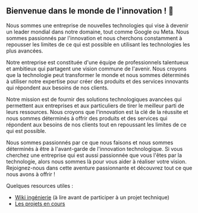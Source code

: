 ## Bienvenue dans le monde de l'innovation ! 👋

Nous sommes une entreprise de nouvelles technologies qui vise à devenir un leader mondial dans notre domaine, tout comme Google ou Meta. Nous sommes passionnés par l'innovation et nous cherchons constamment à repousser les limites de ce qui est possible en utilisant les technologies les plus avancées.

Notre entreprise est constituée d'une équipe de professionnels talentueux et ambitieux qui partagent une vision commune de l'avenir. Nous croyons que la technologie peut transformer le monde et nous sommes déterminés à utiliser notre expertise pour créer des produits et des services innovants qui répondent aux besoins de nos clients.

Notre mission est de fournir des solutions technologiques avancées qui permettent aux entreprises et aux particuliers de tirer le meilleur parti de leurs ressources. Nous croyons que l'innovation est la clé de la réussite et nous sommes déterminés à offrir des produits et des services qui répondent aux besoins de nos clients tout en repoussant les limites de ce qui est possible.

Nous sommes passionnés par ce que nous faisons et nous sommes déterminés à être à l'avant-garde de l'innovation technologique. Si vous cherchez une entreprise qui est aussi passionnée que vous l'êtes par la technologie, alors nous sommes là pour vous aider à réaliser votre vision. Rejoignez-nous dans cette aventure passionnante et découvrez tout ce que nous avons à offrir !

Quelques resources utiles : 

- [Wiki ingénierie](https://github.com/SNGenius/.github/wiki/Wiki-ing%C3%A9nierie) (à lire avant de participer à un projet technique)
- [Les projets en cours](https://github.com/orgs/SNGenius/projects)

<!--

**Here are some ideas to get you started:**

🙋‍♀️ A short introduction - what is your organization all about?
🌈 Contribution guidelines - how can the community get involved?
👩‍💻 Useful resources - where can the community find your docs? Is there anything else the community should know?
🍿 Fun facts - what does your team eat for breakfast?
🧙 Remember, you can do mighty things with the power of [Markdown](https://docs.github.com/github/writing-on-github/getting-started-with-writing-and-formatting-on-github/basic-writing-and-formatting-syntax)
-->
